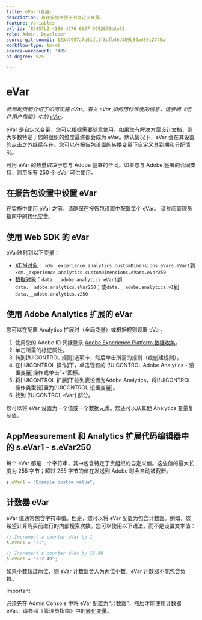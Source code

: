 ```yaml
---
title: eVar（变量）
description: 可在实施中使用的自定义变量。
feature: Variables
exl-id: f89457b2-4186-4276-8637-9992070e3a73
role: Admin, Developer
source-git-commit: 12347957a7a51dc1f8dfb46d489b59a450c2745a
workflow-type: tm+mt
source-wordcount: '405'
ht-degree: 92%

---
```


# eVar

*此帮助页面介绍了如何实施 eVar。有关 eVar 如何用作维度的信息，请参阅《组件用户指南》中的 [eVar](/help/components/dimensions/evar.md)。*

eVar 是自定义变量，您可以根据需要随意使用。如果您有[解决方案设计文档](/help/implement/prepare/solution-design.md)，则大多数特定于您的组织的维度最终都会成为 eVar。默认情况下，eVar 会在其设置的点击之外继续存在。您可以在报告包设置的[转换变量](/help/admin/admin/c-manage-report-suites/c-edit-report-suites/conversion-var-admin/conversion-var-admin.md)下自定义其到期和分配情况。

可用 eVar 的数量取决于您与 Adobe 签署的合同。如果您与 Adobe 签署的合同支持，则至多有 250 个 eVar 可供使用。

## 在报告包设置中设置 eVar

在实施中使用 eVar 之前，请确保在报告包设置中配置每个 eVar。 请参阅管理员指南中的[转化变量](/help/admin/admin/c-manage-report-suites/c-edit-report-suites/conversion-var-admin/conversion-var-admin.md)。

## 使用 Web SDK 的 eVar

eVar映射到以下变量：

* [XDM对象](/help/implement/aep-edge/xdm-var-mapping.md)： `xdm._experience.analytics.customDimensions.eVars.eVar1`到`xdm._experience.analytics.customDimensions.eVars.eVar250`
* [数据对象](/help/implement/aep-edge/data-var-mapping.md)：`data.__adobe.analytics.eVar1`到`data.__adobe.analytics.eVar250`；或`data.__adobe.analytics.v1`到`data.__adobe.analytics.v250`

## 使用 Adobe Analytics 扩展的 eVar

您可以在配置 Analytics 扩展时（全局变量）或根据规则设置 eVar。

1. 使用您的 Adobe ID 凭据登录 [Adobe Experience Platform 数据收集](https://experience.adobe.com/data-collection)。
2. 单击所需的标记属性。
3. 转到[!UICONTROL 规则]选项卡，然后单击所需的规则（或创建规则）。
4. 在[!UICONTROL 操作]下，单击现有的 [!UICONTROL Adobe Analytics - 设置变量]操作或单击“+”图标。
5. 将[!UICONTROL 扩展]下拉列表设置为Adobe Analytics，将[!UICONTROL 操作类型]设置为[!UICONTROL 设置变量]。
6. 找到 [!UICONTROL eVar] 部分。

您可以将 eVar 设置为一个值或一个数据元素。您还可以从其他 Analytics 变量复制值。

## AppMeasurement 和 Analytics 扩展代码编辑器中的 s.eVar1 - s.eVar250

每个 eVar 都是一个字符串，其中包含特定于贵组织的自定义值。这些值的最大长度为 255 字节；超过 255 字节的值在发送到 Adobe 时会自动被截断。

```js
s.eVar1 = "Example custom value";
```

## 计数器 eVar

eVar 值通常包含字符串值。但是，您可以将 eVar 配置为包含计数器。例如，您希望计算购买前进行的内部搜索次数。您可以使用以下语法，而不是设置文本值：

```js
// Increment a counter eVar by 1
s.eVar1 = "+1";

// Increment a counter eVar by 12.49
s.eVar1 = "+12.49";
```

如果小数超过两位，则 eVar 计数器舍入为两位小数。eVar 计数器不能包含负数。

>[!IMPORTANT]
>
>必须先在 Admin Console 中将 eVar 配置为“计数器”，然后才能使用计数器 eVar。请参阅《管理员指南》中的[转化变量](/help/admin/admin/c-manage-report-suites/c-edit-report-suites/conversion-var-admin/conversion-var-admin.md)。
